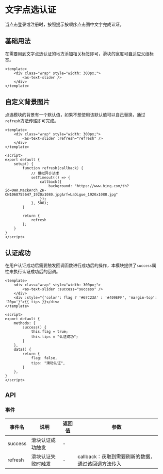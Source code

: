 # 文字点选认证
当点击登录或注册时，按照提示按顺序点击图中文字完成认证。
## 基础用法
在需要用到文字点选认证的地方添加相关标签即可，滑块的宽度可自适应父级标签。

<CodeRun auto editable>

```vue
<template>
    <div class="wrap" style="width: 300px;">
        <as-text-slider />
    </div>
</template>
```

</CodeRun>

## 自定义背景图片
点选模块的背景有一个默认值，如果不想使用该默认值可以自己替换，通过`refresh`方法传递即可完成。

<CodeRun auto editable="true">

```vue
<template>
    <div class="wrap" style="width: 300px;">
        <as-text-slider :refresh="refresh" />
    </div>
</template>

<script>
export default {
    setup() {
        function refresh(callback) {
            // 模拟异步请求
            setTimeout(() => {
                callback({
                    background: "https://www.bing.com/th?id=OHR.MackArch_ZH-CN1068755647_1920x1080.jpg&rf=LaDigue_1920x1080.jpg"
                });
            }, 500);
        }

        return {
            refresh
        };
    }
}
</script>
```

</CodeRun>

## 认证成功
在用户认证成功后需要触发回调函数进行成功后的操作，本模块提供了`success`属性来执行认证成功后的回调。

<CodeRun auto editable="true">

```vue
<template>
    <div class="wrap" style="width: 300px;">
        <as-text-slider :success="success" />
    </div>
    <div :style="{'color': flag ? '#67C23A' : '#409EFF', 'margin-top': '20px'}">{{ tips }}</div>
</template>

<script>
export default {
    methods: {
        success() {
            this.flag = true;
            this.tips = "认证成功";
        }
    },
    data() {
        return {
            flag: false,
            tips: "滑动认证",
        }
    },
}
</script>
```

</CodeRun>

## API

### 事件
| 事件名  | 说明             | 返回值 | 参数 |
| ------- | ---------------- | ------ | ------ |
| success | 滑块认证成功触发 | - | |
| refresh | 滑块认证失败时触发 | - | callback：获取到需要刷新的数据，通过该回调方法传入 |
